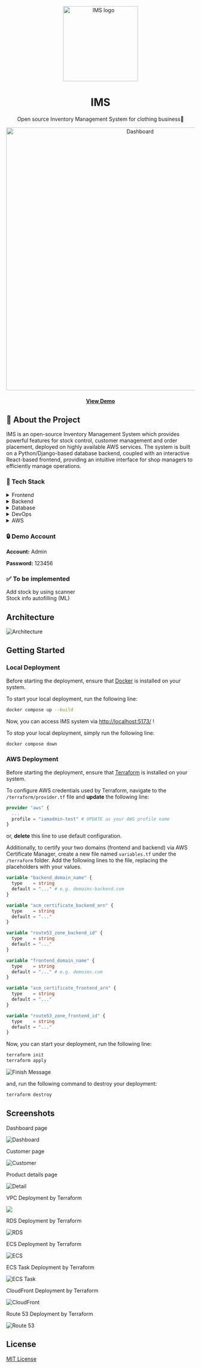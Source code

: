 <div align="center">
  <img src="./doc/logo.png" alt="IMS logo" width="200" height="auto"/>
  <h1>
    IMS
  </h1>
  <p>
    Open source Inventory Management System for clothing business👗
  </p>
  <img src="./doc/dashboard_2.png" alt="Dashboard" width="700" />
  <h4>
    <a href="https://demoims.com">View Demo</a>
	</h4>
</div>

## 🌟 About the Project

IMS is an open-source Inventory Management System which provides powerful features for stock control, customer management and order placement, deployed on highly available AWS services. The system is built on a Python/Django-based database backend, coupled with an interactive React-based frontend, providing an intuitive interface for shop managers to efficiently manage operations.

### 👾 Tech Stack

<details>
  <summary>Frontend</summary>
  <ul style="font-size:14px">
    <li>React</li>
    <li>React Router</li>
    <li>Tailwind css</li>
  </ul>
</details>

<details>
  <summary>Backend</summary>
  <ul style="font-size:14px">
    <li>Python</li>
    <li>pytest</li>
    <li>Django</li>
    <li>JWT</li>
  </ul>
</details>

<details>
  <summary>Database</summary>
  <ul style="font-size:14px">
    <li>Postgres</li>
    <li>SQLite</li>
  </ul>
</details>

<details>
  <summary>DevOps</summary>
  <ul style="font-size:14px">
    <li>Docker</li>
    <li>Terraform</li>
  </ul>
</details>

<details>
  <summary>AWS</summary>
  <ul style="font-size:14px">
    <li>VPC</li>
    <li>NAT Gateway</li>
    <li>Internet Gateway</li>
    <li>Application Load Balancer</li>
    <li>RDS</li>
    <li>S3</li>
    <li>ECS Fargate</li>
    <li>Auto Scaling</li>
    <li>ECR</li>
    <li>ACM</li>
    <li>Route 53</li>
    <li>CloudFront</li>
  </ul>
</details>

<h3>🔒 Demo Account</h3>

**Account:** Admin

**Password:** 123456

<h3>✅ To be implemented</h3>

<div>
  <label>
    Add stock by using scanner
  </label>
  <br />
  <label>
    Stock info autofilling (ML)
  </label>
</div>

## Architecture

![Architecture](./doc/arc.png)

## Getting Started

### Local Deployment

Before starting the deployment, ensure that [Docker](https://www.docker.com/) is installed on your system.

To start your local deployment, run the following line:

```bash
docker compose up --build
```

Now, you can access IMS system via [http://localhost:5173/]() !

To stop your local deployment, simply run the following line:

```bash
docker compose down
```

### AWS Deployment

Before starting the deployment, ensure that [Terraform](https://www.terraform.io/) is installed on your system.

To configure AWS credentials used by Terraform, navigate to the `/terraform/provider.tf` file and **update** the following line:

```Terraform
provider "aws" {
  ...
  profile = "iamadmin-test" # UPDATE as your AWS profile name
}
```

or, **delete** this line to use default configuration.

Additionally, to certify your two domains (frontend and backend) via AWS Certificate Manager, create a new file named `variables.tf` under the `/terraform` folder. Add the following lines to the file, replacing the placeholders with your values.

```Terraform
variable "backend_domain_name" {
  type    = string
  default = "..." # e.g. demoims-backend.com
}

variable "acm_certificate_backend_arn" {
  type    = string
  default = "..."
}

variable "route53_zone_backend_id" {
  type    = string
  default = "..."
}

variable "frontend_domain_name" {
  type    = string
  default = "..." # e.g. demoims.com
}

variable "acm_certificate_frontend_arn" {
  type    = string
  default = "..."
}

variable "route53_zone_frontend_id" {
  type    = string
  default = "..."
}
```

Now, you can start your deployment, run the following line:

```bash
terraform init
terraform apply
```

![Finish Message](./doc/finish.png)

and, run the following command to destroy your deployment:

```bash
terraform destroy
```

## Screenshots

Dashboard page

![Dashboard](./doc/dashboard_2.png)

Customer page

![Customer](./doc/customer.png)

Product details page

![Detail](./doc/stock.png)

VPC Deployment by Terraform

![](./doc/vpc.png)

RDS Deployment by Terraform

![RDS](./doc/rds.png)

ECS Deployment by Terraform

![ECS](./doc/ecs.png)

ECS Task Deployment by Terraform

![ECS Task](./doc/ECS_Task.png)

CloudFront Deployment by Terraform

![CloudFront](./doc/Cloudfront.png)

Route 53 Deployment by Terraform

![Route 53](./doc/Route53.png)

## License

[MIT License](LICENSE)
